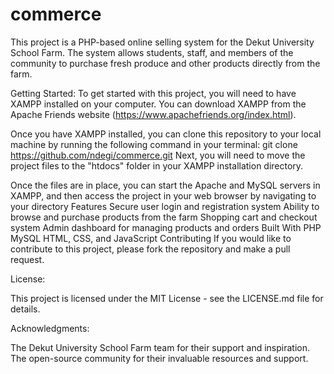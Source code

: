 # commerce
This project is a PHP-based online selling system for the Dekut University School Farm. The system allows students, staff, and members of the community to purchase fresh produce and other products directly from the farm.

Getting Started:
To get started with this project, you will need to have XAMPP installed on your computer. You can download XAMPP from the Apache Friends website (https://www.apachefriends.org/index.html).

Once you have XAMPP installed, you can clone this repository to your local machine by running the following command in your terminal:
git clone https://github.com/ndegi/commerce.git
Next, you will need to move the project files to the "htdocs" folder in your XAMPP installation directory.

Once the files are in place, you can start the Apache and MySQL servers in XAMPP, and then access the project in your web browser by navigating to your directory
Features
Secure user login and registration system
Ability to browse and purchase products from the farm
Shopping cart and checkout system
Admin dashboard for managing products and orders
Built With
PHP
MySQL
HTML, CSS, and JavaScript
Contributing
If you would like to contribute to this project, please fork the repository and make a pull request.

License:

This project is licensed under the MIT License - see the LICENSE.md file for details.

Acknowledgments:


The Dekut University School Farm team for their support and inspiration.
The open-source community for their invaluable resources and support.
